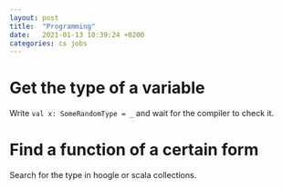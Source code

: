 ```yaml
---
layout: post
title:  "Programming"
date:   2021-01-13 10:39:24 +0200
categories: cs jobs
---
```


# Get the type of a variable
 
Write `val x: SomeRandomType = _` and wait for the compiler to check it.

# Find a function of a certain form

Search for the type in hoogle or scala collections.

